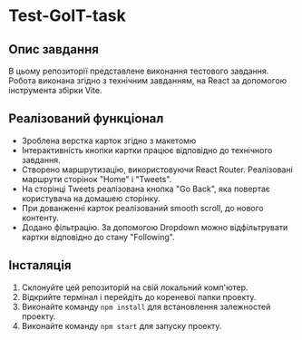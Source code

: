 # Test-GoIT-task

## Опис завдання

В цьому репозиторії представлене виконання тестового завдання. Робота виконана згідно з технічним завданням, на React за допомогою інструмента збірки Vite.

## Реалізований функціонал

- Зроблена верстка карток згідно з макетомю
- Інтерактивність кнопки картки працює відповідно до технічного завдання.
- Створено маршрутизацію, використовуючи React Router. Реалізовані маршрути сторінок "Home" i "Tweets".
- На сторінці Tweets реалізована кнопка "Go Back", яка повертає користувача на домашею сторінку.
- При дованженні карток реалізований smooth scroll, до нового контенту.
- Додано фільтрацію. За допомогою Dropdown можно відфільтрувати картки відповідно до стану "Following".

## Інсталяція

1. Склонуйте цей репозиторій на свій локальний комп'ютер.
2. Відкрийте термінал і перейдіть до кореневої папки проекту.
3. Виконайте команду `npm install` для встановлення залежностей проекту.
4. Виконайте команду `npm start` для запуску проекту.
